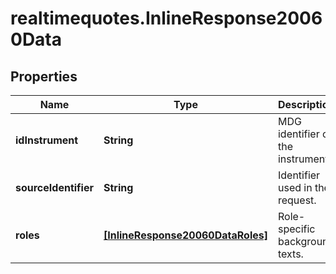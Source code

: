 # realtimequotes.InlineResponse20060Data

## Properties

Name | Type | Description | Notes
------------ | ------------- | ------------- | -------------
**idInstrument** | **String** | MDG identifier of the instrument. | [optional] 
**sourceIdentifier** | **String** | Identifier used in the request. | [optional] 
**roles** | [**[InlineResponse20060DataRoles]**](InlineResponse20060DataRoles.md) | Role-specific background texts. | [optional] 


